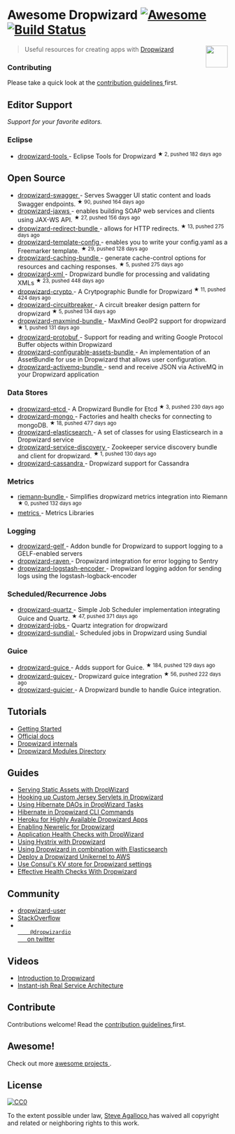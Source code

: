 <h1>
 Awesome Dropwizard
 <a href="https://github.com/sindresorhus/awesome">
  <img alt="Awesome" src="https://cdn.rawgit.com/sindresorhus/awesome/d7305f38d29fed78fa85652e3a63e154dd8e8829/media/badge.svg"/>
 </a>
 <a href="https://travis-ci.org/stve/awesome-dropwizard">
  <img alt="Build Status" src="https://img.shields.io/travis/stve/awesome-dropwizard.svg"/>
 </a>
</h1>
<p>
 <a href="http://www.dropwizard.io">
  <img align="right" src="https://cdn.rawgit.com/stve/awesome-dropwizard/master/dropwizard-hat.png" width="50"/>
 </a>
</p>
<blockquote>
 <p>
  Useful resources for creating apps with
  <a href="http://www.dropwizard.io">
   Dropwizard
  </a>
 </p>
</blockquote>
<h3>
 Contributing
</h3>
<p>
 Please take a quick look at the
 <a href="CONTRIBUTING.md">
  contribution guidelines
 </a>
 first.
</p>
<h2>
 Editor Support
</h2>
<p>
 <em>
  Support for your favorite editors.
 </em>
</p>
<h3>
 Eclipse
</h3>
<ul>
 <li>
  <a href="https://github.com/Tasktop/dropwizard-tools">
   dropwizard-tools
  </a>
  - Eclipse Tools for Dropwizard
  <sup>
   &#9733 2, pushed 182 days ago
  </sup>
 </li>
</ul>
<h2>
 Open Source
</h2>
<ul>
 <li>
  <a href="https://github.com/federecio/dropwizard-swagger">
   dropwizard-swagger
  </a>
  - Serves Swagger UI static content and loads Swagger endpoints.
  <sup>
   &#9733 90, pushed 164 days ago
  </sup>
 </li>
 <li>
  <a href="https://github.com/roskart/dropwizard-jaxws">
   dropwizard-jaxws
  </a>
  - enables building SOAP web services and clients using JAX-WS API.
  <sup>
   &#9733 27, pushed 156 days ago
  </sup>
 </li>
 <li>
  <a href="https://github.com/bazaarvoice/dropwizard-redirect-bundle">
   dropwizard-redirect-bundle
  </a>
  - allows for HTTP redirects.
  <sup>
   &#9733 13, pushed 275 days ago
  </sup>
 </li>
 <li>
  <a href="https://github.com/tkrille/dropwizard-template-config">
   dropwizard-template-config
  </a>
  - enables you to write your config.yaml as a Freemarker template.
  <sup>
   &#9733 29, pushed 128 days ago
  </sup>
 </li>
 <li>
  <a href="https://github.com/bazaarvoice/dropwizard-caching-bundle">
   dropwizard-caching-bundle
  </a>
  - generate cache-control options for resources and caching responses.
  <sup>
   &#9733 5, pushed 275 days ago
  </sup>
 </li>
 <li>
  <a href="https://github.com/yunspace/dropwizard-xml">
   dropwizard-xml
  </a>
  - Dropwizard bundle for processing and validating XMLs
  <sup>
   &#9733 23, pushed 448 days ago
  </sup>
 </li>
 <li>
  <a href="https://github.com/meltmedia/dropwizard-crypto">
   dropwizard-crypto
  </a>
  - A Crytpographic Bundle for Dropwizard
  <sup>
   &#9733 11, pushed 424 days ago
  </sup>
 </li>
 <li>
  <a href="https://github.com/mtakaki/dropwizard-circuitbreaker">
   dropwizard-circuitbreaker
  </a>
  - A circuit breaker design pattern for dropwizard
  <sup>
   &#9733 5, pushed 134 days ago
  </sup>
 </li>
 <li>
  <a href="https://github.com/phaneesh/dropwizard-maxmind-bundle">
   dropwizard-maxmind-bundle
  </a>
  - MaxMind GeoIP2 support for dropwizard
  <sup>
   &#9733 1, pushed 131 days ago
  </sup>
 </li>
 <li>
  <a href="https://github.com/dropwizard/dropwizard-protobuf">
   dropwizard-protobuf
  </a>
  - Support for reading and writing Google Protocol Buffer objects within Dropwizard
 </li>
 <li>
  <a href="https://github.com/bazaarvoice/dropwizard-configurable-assets-bundle">
   dropwizard-configurable-assets-bundle
  </a>
  - An implementation of an AssetBundle for use in Dropwizard that allows user configuration.
 </li>
 <li>
  <a href="https://github.com/mbknor/dropwizard-activemq-bundle">
   dropwizard-activemq-bundle
  </a>
  - send and receive JSON via ActiveMQ in your Dropwizard application
 </li>
</ul>
<h3>
 Data Stores
</h3>
<ul>
 <li>
  <a href="https://github.com/meltmedia/dropwizard-etcd">
   dropwizard-etcd
  </a>
  - A Dropwizard Bundle for Etcd
  <sup>
   &#9733 3, pushed 230 days ago
  </sup>
 </li>
 <li>
  <a href="https://github.com/eeb/dropwizard-mongo">
   dropwizard-mongo
  </a>
  - Factories and health checks for connecting to mongoDB.
  <sup>
   &#9733 18, pushed 477 days ago
  </sup>
 </li>
 <li>
  <a href="https://github.com/dropwizard/dropwizard-elasticsearch">
   dropwizard-elasticsearch
  </a>
  - A set of classes for using Elasticsearch in a Dropwizard service
 </li>
 <li>
  <a href="https://github.com/santanusinha/dropwizard-service-discovery">
   dropwizard-service-discovery
  </a>
  - Zookeeper service discovery bundle and client for dropwizard.
  <sup>
   &#9733 1, pushed 130 days ago
  </sup>
 </li>
 <li>
  <a href="https://github.com/composable-systems/dropwizard-cassandra">
   dropwizard-cassandra
  </a>
  - Dropwizard support for Cassandra
 </li>
</ul>
<h3>
 Metrics
</h3>
<ul>
 <li>
  <a href="https://github.com/phaneesh/riemann-bundle">
   riemann-bundle
  </a>
  - Simplifies dropwizard metrics integration into Riemann
  <sup>
   &#9733 0, pushed 132 days ago
  </sup>
 </li>
 <li>
  <a href="http://metrics.dropwizard.io/3.1.0/manual/third-party/">
   metrics
  </a>
  - Metrics Libraries
 </li>
</ul>
<h3>
 Logging
</h3>
<ul>
 <li>
  <a href="https://github.com/gini/dropwizard-gelf">
   dropwizard-gelf
  </a>
  - Addon bundle for Dropwizard to support logging to a GELF-enabled servers
 </li>
 <li>
  <a href="https://github.com/tradier/dropwizard-raven">
   dropwizard-raven
  </a>
  - Dropwizard integration for error logging to Sentry
 </li>
 <li>
  <a href="https://github.com/Wikia/dropwizard-logstash-encoder">
   dropwizard-logstash-encoder
  </a>
  - Dropwizard logging addon for sending logs using the logstash-logback-encoder
 </li>
</ul>
<h3>
 Scheduled/Recurrence Jobs
</h3>
<ul>
 <li>
  <a href="https://github.com/jaredstehler/dropwizard-quartz">
   dropwizard-quartz
  </a>
  - Simple Job Scheduler implementation integrating Guice and Quartz.
  <sup>
   &#9733 47, pushed 371 days ago
  </sup>
 </li>
 <li>
  <a href="https://github.com/spinscale/dropwizard-jobs">
   dropwizard-jobs
  </a>
  - Quartz integration for dropwizard
 </li>
 <li>
  <a href="https://github.com/timmolter/dropwizard-sundial">
   dropwizard-sundial
  </a>
  - Scheduled jobs in Dropwizard using Sundial
 </li>
</ul>
<h3>
 Guice
</h3>
<ul>
 <li>
  <a href="https://github.com/HubSpot/dropwizard-guice">
   dropwizard-guice
  </a>
  - Adds support for Guice.
  <sup>
   &#9733 184, pushed 129 days ago
  </sup>
 </li>
 <li>
  <a href="https://github.com/xvik/dropwizard-guicey">
   dropwizard-guicey
  </a>
  - Dropwizard guice integration
  <sup>
   &#9733 56, pushed 222 days ago
  </sup>
 </li>
 <li>
  <a href="https://github.com/HubSpot/dropwizard-guicier">
   dropwizard-guicier
  </a>
  - A Dropwizard bundle to handle Guice integration.
 </li>
</ul>
<h2>
 Tutorials
</h2>
<ul>
 <li>
  <a href="http://www.dropwizard.io/0.9.2/docs/getting-started.html">
   Getting Started
  </a>
 </li>
 <li>
  <a href="http://www.dropwizard.io/0.9.2/docs/manual/index.html">
   Official docs
  </a>
 </li>
 <li>
  <a href="http://www.dropwizard.io/0.9.2/docs/manual/internals.html">
   Dropwizard internals
  </a>
 </li>
 <li>
  <a href="http://modules.dropwizard.io/">
   Dropwizard Modules Directory
  </a>
 </li>
</ul>
<h2>
 Guides
</h2>
<ul>
 <li>
  <a href="https://spin.atomicobject.com/2014/10/11/serving-static-assets-with-dropwizard/">
   Serving Static Assets with DropWizard
  </a>
 </li>
 <li>
  <a href="https://spin.atomicobject.com/2015/03/30/jersey-servlets-dropwizard/">
   Hooking up Custom Jersey Servlets in Dropwizard
  </a>
 </li>
 <li>
  <a href="https://spin.atomicobject.com/2015/02/03/dropwizard-hibernate-dao/">
   Using Hibernate DAOs in DropWizard Tasks
  </a>
 </li>
 <li>
  <a href="http://clearthehaze.com/2015/04/hibernate-in-dropwizard-cli-commands/">
   Hibernate in Dropwizard CLI Commands
  </a>
 </li>
 <li>
  <a href="http://techbytes.anuragkapur.com/2015/05/heroku-for-highly-available-dropwizard.html?m=1">
   Heroku for Highly Available Dropwizard Apps
  </a>
 </li>
 <li>
  <a href="http://kyleboon.org/blog/2013/09/23/newrelic-for-dropwizard/">
   Enabling Newrelic for Dropwizard
  </a>
 </li>
 <li>
  <a href="http://willhamill.com/2014/12/04/application-health-checks-with-dropwizard">
   Application Health Checks with DropWizard
  </a>
 </li>
 <li>
  <a href="http://christopher-batey.blogspot.com/2014/08/using-hystrix-with-dropwizard.html">
   Using Hystrix with Dropwizard
  </a>
 </li>
 <li>
  <a href="http://www.gridshore.nl/2014/05/15/using-dropwizard-combination-elasticsearch/">
   Using Dropwizard in combination with Elasticsearch
  </a>
 </li>
 <li>
  <a href="https://boxfuse.com/blog/dropwizard-aws.html">
   Deploy a Dropwizard Unikernel to AWS
  </a>
 </li>
 <li>
  <a href="http://blog.remmelt.com/2015/06/09/use-consuls-kv-store-for-dropwizard-settings/">
   Use Consul's KV store for Dropwizard settings
  </a>
 </li>
 <li>
  <a href="https://opsee.com/guides/dropwizard/">
   Effective Health Checks With Dropwizard
  </a>
 </li>
</ul>
<h2>
 Community
</h2>
<ul>
 <li>
  <a href="https://groups.google.com/forum/#!forum/dropwizard-user">
   dropwizard-user
  </a>
 </li>
 <li>
  <a href="http://stackoverflow.com/questions/tagged/dropwizard">
   StackOverflow
  </a>
 </li>
 <li>
  <a href="https://twitter.com/dropwizardio">
   <code>
    @dropwizardio
   </code>
   on twitter
  </a>
 </li>
</ul>
<h2>
 Videos
</h2>
<ul>
 <li>
  <a href="https://www.youtube.com/watch?v=2tSWsjtw0ms">
   Introduction to Dropwizard
  </a>
 </li>
 <li>
  <a href="https://vimeo.com/37930578">
   Instant-ish Real Service Architecture
  </a>
 </li>
</ul>
<h2>
 Contribute
</h2>
<p>
 Contributions welcome! Read the
 <a href="CONTRIBUTING.md">
  contribution guidelines
 </a>
 first.
</p>
<h2>
 Awesome!
</h2>
<p>
 Check out more
 <a href="https://github.com/sindresorhus/awesome">
  awesome projects
 </a>
 .
</p>
<h2>
 License
</h2>
<p>
 <a href="http://creativecommons.org/publicdomain/zero/1.0/">
  <img alt="CC0" src="https://licensebuttons.net/p/zero/1.0/88x31.png"/>
 </a>
</p>
<p>
 To the extent possible under law,
 <a href="http://beforeitwasround.com">
  Steve Agalloco
 </a>
 has waived all copyright and related or neighboring rights to this work.
</p>

